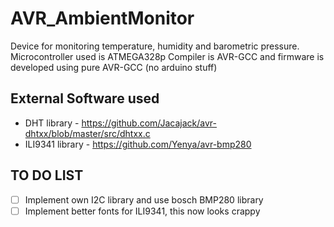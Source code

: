 # AVR_AmbientMonitor

Device for monitoring temperature, humidity and barometric pressure. 
Microcontroller used is ATMEGA328p
Compiler is AVR-GCC and firmware is developed using pure AVR-GCC (no arduino stuff)

## External Software used
- DHT library - https://github.com/Jacajack/avr-dhtxx/blob/master/src/dhtxx.c
- ILI9341 library - https://github.com/Yenya/avr-bmp280


## TO DO LIST
- [ ] Implement own I2C library and use bosch BMP280 library
- [ ] Implement better fonts for ILI9341, this now looks crappy
